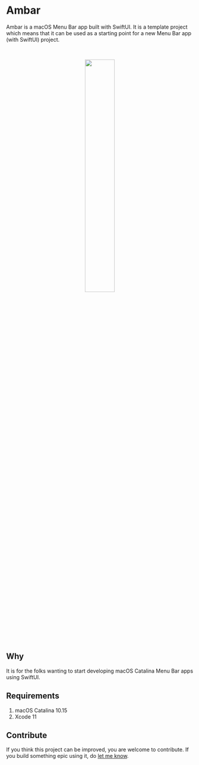 # Ambar
Ambar is a macOS Menu Bar app built with SwiftUI. It is a template project which means that it can be used as a starting point for a new Menu Bar app (with SwiftUI) project.

<br>
<p align="center"><img width=40% src="https://www.dropbox.com/s/feqbxi2f3nrdwl3/Ambar%20Hero.png?raw=1"></p>

## Why
It is for the folks wanting to start developing macOS Catalina Menu Bar apps using SwiftUI.

## Requirements
1. macOS Catalina 10.15
2. Xcode 11

## Contribute
If you think this project can be improved, you are welcome to contribute. If you build something epic using it, do [let me know](https://twitter.com/AnaghSharma).


